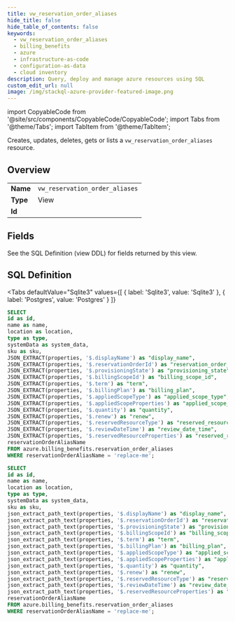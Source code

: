 ```yaml
--- 
title: vw_reservation_order_aliases
hide_title: false
hide_table_of_contents: false
keywords:
  - vw_reservation_order_aliases
  - billing_benefits
  - azure
  - infrastructure-as-code
  - configuration-as-data
  - cloud inventory
description: Query, deploy and manage azure resources using SQL
custom_edit_url: null
image: /img/stackql-azure-provider-featured-image.png
---
```


import CopyableCode from '@site/src/components/CopyableCode/CopyableCode';
import Tabs from '@theme/Tabs';
import TabItem from '@theme/TabItem';

Creates, updates, deletes, gets or lists a <code>vw_reservation_order_aliases</code> resource.

## Overview
<table><tbody>
<tr><td><b>Name</b></td><td><code>vw_reservation_order_aliases</code></td></tr>
<tr><td><b>Type</b></td><td>View</td></tr>
<tr><td><b>Id</b></td><td><CopyableCode code="azure.billing_benefits.vw_reservation_order_aliases" /></td></tr>
</tbody></table>

## Fields

See the SQL Definition (view DDL) for fields returned by this view.

## SQL Definition

<Tabs
defaultValue="Sqlite3"
values={[
{ label: 'Sqlite3', value: 'Sqlite3' },
{ label: 'Postgres', value: 'Postgres' }
]}
>
<TabItem value="Sqlite3">

```sql
SELECT
id as id,
name as name,
location as location,
type as type,
systemData as system_data,
sku as sku,
JSON_EXTRACT(properties, '$.displayName') as "display_name",
JSON_EXTRACT(properties, '$.reservationOrderId') as "reservation_order_id",
JSON_EXTRACT(properties, '$.provisioningState') as "provisioning_state",
JSON_EXTRACT(properties, '$.billingScopeId') as "billing_scope_id",
JSON_EXTRACT(properties, '$.term') as "term",
JSON_EXTRACT(properties, '$.billingPlan') as "billing_plan",
JSON_EXTRACT(properties, '$.appliedScopeType') as "applied_scope_type",
JSON_EXTRACT(properties, '$.appliedScopeProperties') as "applied_scope_properties",
JSON_EXTRACT(properties, '$.quantity') as "quantity",
JSON_EXTRACT(properties, '$.renew') as "renew",
JSON_EXTRACT(properties, '$.reservedResourceType') as "reserved_resource_type",
JSON_EXTRACT(properties, '$.reviewDateTime') as "review_date_time",
JSON_EXTRACT(properties, '$.reservedResourceProperties') as "reserved_resource_properties",
reservationOrderAliasName
FROM azure.billing_benefits.reservation_order_aliases
WHERE reservationOrderAliasName = 'replace-me';
```

</TabItem>
<TabItem value="Postgres">

```sql
SELECT
id as id,
name as name,
location as location,
type as type,
systemData as system_data,
sku as sku,
json_extract_path_text(properties, '$.displayName') as "display_name",
json_extract_path_text(properties, '$.reservationOrderId') as "reservation_order_id",
json_extract_path_text(properties, '$.provisioningState') as "provisioning_state",
json_extract_path_text(properties, '$.billingScopeId') as "billing_scope_id",
json_extract_path_text(properties, '$.term') as "term",
json_extract_path_text(properties, '$.billingPlan') as "billing_plan",
json_extract_path_text(properties, '$.appliedScopeType') as "applied_scope_type",
json_extract_path_text(properties, '$.appliedScopeProperties') as "applied_scope_properties",
json_extract_path_text(properties, '$.quantity') as "quantity",
json_extract_path_text(properties, '$.renew') as "renew",
json_extract_path_text(properties, '$.reservedResourceType') as "reserved_resource_type",
json_extract_path_text(properties, '$.reviewDateTime') as "review_date_time",
json_extract_path_text(properties, '$.reservedResourceProperties') as "reserved_resource_properties",
reservationOrderAliasName
FROM azure.billing_benefits.reservation_order_aliases
WHERE reservationOrderAliasName = 'replace-me';
```

</TabItem>
</Tabs>
